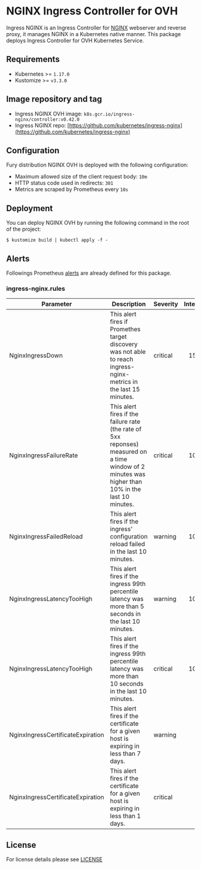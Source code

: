 # NGINX Ingress Controller for OVH

Ingress NGINX is an Ingress Controller for [NGINX](https://nginx.org) webserver and reverse proxy, it manages NGINX in
a Kubernetes native manner. This package deploys Ingress Controller for OVH Kubernetes Service.

## Requirements

- Kubernetes >= `1.17.0`
- Kustomize >= `v3.3.0`

## Image repository and tag

* Ingress NGINX OVH image: `k8s.gcr.io/ingress-nginx/controller:v0.42.0`
* Ingress NGINX repo: [https://github.com/kubernetes/ingress-nginx](https://github.com/kubernetes/ingress-nginx)


## Configuration

Fury distribution NGINX OVH is deployed with the following configuration:

- Maximum allowed size of the client request body: `10m`
- HTTP status code used in redirects: `301`
- Metrics are scraped by Prometheus every `10s`


## Deployment

You can deploy NGINX OVH by running the following command in the root of the project:

`$ kustomize build | kubectl apply -f -`


## Alerts

Followings Prometheus [alerts](https://prometheus.io/docs/prometheus/latest/configuration/alerting_rules/) are already defined for this package.

### ingress-nginx.rules
| Parameter                         | Description                                                                                                                                        | Severity | Interval |
| --------------------------------- | -------------------------------------------------------------------------------------------------------------------------------------------------- | -------- | :------: |
| NginxIngressDown                  | This alert fires if Promethes target discovery was not able to reach ingress-nginx-metrics in the last 15 minutes.                                 | critical |   15m    |
| NginxIngressFailureRate           | This alert fires if the failure rate (the rate of 5xx reponses) measured on a time window of 2 minutes was higher than 10% in the last 10 minutes. | critical |   10m    |
| NginxIngressFailedReload          | This alert fires if the ingress' configuration reload failed in the last 10 minutes.                                                               | warning  |   10m    |
| NginxIngressLatencyTooHigh        | This alert fires if the ingress 99th percentile latency was more than 5 seconds in the last 10 minutes.                                            | warning  |   10m    |
| NginxIngressLatencyTooHigh        | This alert fires if the ingress 99th percentile latency was more than 10 seconds in the last 10 minutes.                                           | critical |   10m    |
| NginxIngressCertificateExpiration | This alert fires if the certificate for a given host is expiring in less than 7 days.                                                              | warning  |          |
| NginxIngressCertificateExpiration | This alert fires if the certificate for a given host is expiring in less than 1 days.                                                              | critical |          |


## License

For license details please see [LICENSE](../../LICENSE)
